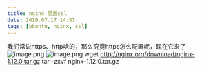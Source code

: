 ```yaml
---
title: nginx-配置ssl
date: 2019.07.17 14:57
tags: [ubuntu, nginx, ssl]
---
```

我们常说https、http啥的，那么究竟https怎么配置呢，现在它来了
![image.png](https://upload-images.jianshu.io/upload_images/9056389-3c247456b5c7710d.png?imageMogr2/auto-orient/strip%7CimageView2/2/w/1240)
![image.png](https://upload-images.jianshu.io/upload_images/9056389-2e4ec64e5564a09e.png?imageMogr2/auto-orient/strip%7CimageView2/2/w/1240)
wget http://nginx.org/download/nginx-1.12.0.tar.gz
tar -zxvf nginx-1.12.0.tar.gz 
